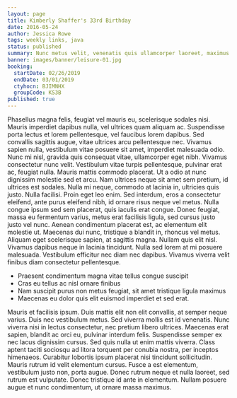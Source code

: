 ```yaml
---
layout: page
title: Kimberly Shaffer's 33rd Birthday
date: 2016-05-24
author: Jessica Rowe
tags: weekly links, java
status: published
summary: Nunc metus velit, venenatis quis ullamcorper laoreet, maximus quis velit.
banner: images/banner/leisure-01.jpg
booking:
  startDate: 02/26/2019
  endDate: 03/01/2019
  ctyhocn: BJIMNHX
  groupCode: KS3B
published: true
---
```

Phasellus magna felis, feugiat vel mauris eu, scelerisque sodales nisi. Mauris imperdiet dapibus nulla, vel ultrices quam aliquam ac. Suspendisse porta lectus et lorem pellentesque, vel faucibus lorem dapibus. Sed convallis sagittis augue, vitae ultrices arcu pellentesque nec. Vivamus sapien nulla, vestibulum vitae posuere sit amet, imperdiet malesuada odio. Nunc mi nisl, gravida quis consequat vitae, ullamcorper eget nibh. Vivamus consectetur nunc velit. Vestibulum vitae turpis pellentesque, pulvinar erat ac, feugiat nulla. Mauris mattis commodo placerat.
Ut a odio at nunc dignissim molestie sed et arcu. Nam ultrices neque sit amet sem pretium, id ultrices est sodales. Nulla mi neque, commodo at lacinia in, ultricies quis justo. Nulla facilisi. Proin eget leo enim. Sed interdum, eros a consectetur eleifend, ante purus eleifend nibh, id ornare risus neque vel metus. Nulla congue ipsum sed sem placerat, quis iaculis erat congue. Donec feugiat, massa eu fermentum varius, metus erat facilisis ligula, sed cursus justo justo vel nunc. Aenean condimentum placerat est, ac elementum elit molestie ut. Maecenas dui nunc, tristique a blandit in, rhoncus vel metus. Aliquam eget scelerisque sapien, at sagittis magna. Nullam quis elit nisl. Vivamus dapibus neque in lacinia tincidunt. Nulla sed lorem at mi posuere malesuada. Vestibulum efficitur nec diam nec dapibus. Vivamus viverra velit finibus diam consectetur pellentesque.

* Praesent condimentum magna vitae tellus congue suscipit
* Cras eu tellus ac nisl ornare finibus
* Nam suscipit purus non metus feugiat, sit amet tristique ligula maximus
* Maecenas eu dolor quis elit euismod imperdiet et sed erat.

Mauris et facilisis ipsum. Duis mattis elit non elit convallis, at semper neque varius. Duis nec vestibulum metus. Sed viverra mollis est id venenatis. Nunc viverra nisi in lectus consectetur, nec pretium libero ultrices. Maecenas erat sapien, blandit ac orci eu, pulvinar interdum felis. Suspendisse semper ex nec lacus dignissim cursus. Sed quis nulla ut enim mattis viverra. Class aptent taciti sociosqu ad litora torquent per conubia nostra, per inceptos himenaeos. Curabitur lobortis ipsum placerat nisi tincidunt sollicitudin. Mauris rutrum id velit elementum cursus. Fusce a est elementum, vestibulum justo non, porta augue. Donec rutrum neque et nulla laoreet, sed rutrum est vulputate. Donec tristique id ante in elementum. Nullam posuere augue et nunc condimentum, ut ornare massa maximus.
